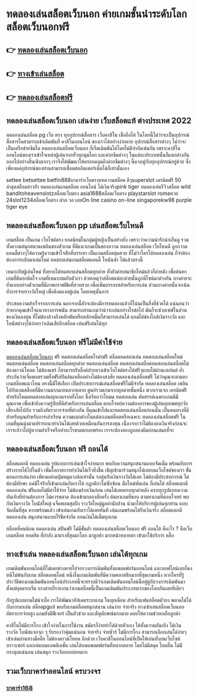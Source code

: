 # ทดลองเล่นสล็อตเว็บนอก ค่ายเกมชั้นนำระดับโลก สล็อตเว็บนอกฟรี

## 👉 [ทดลองเล่นสล็อตเว็บนอก](https://bit.ly/3fKDprD)
## 👉 [ทางเข้าเล่นสล็อต](https://bit.ly/3fKDprD)
## 👉 [ทดลองเล่นสล็อตฟรี](https://bit.ly/3fKDprD)

## ทดลองเล่นสล็อตเว็บนอก เล่นง่าย เว็บสล็อตแท้ ต่างประเทศ 2022

ทดลองเล่นสล็อต pg เว็บ ตรง ทุกอุปกรณ์สื่อสาร เว็บคาสิโน เชื่อถือได้ ในโลกนี้ไม่ว่าจะเป็นอุปกรณ์สื่อสารใดสามารถเข้าเดิมพันที่ คาสิโนออนไลน์ ของเราได้อย่างง่ายดาย อุปกรณ์สื่อสารต่างๆ ไม่ว่าจะเป็นเครือข่ายซิมใด ทดลองเล่นสล็อตเว็บนอก ก็เริ่มเดิมพันได้โดยไม่มีจำกัดเช่นกัน เพราะคาสิโนออนไลน์ของเราเข้าใจเหล่าผู้เล่นจากทั่วทุกมุมโลก และค่ายซิมต่างๆ ในแต่ละประเทศนั้นก็แตกต่างกันออกไปอย่างสิ้นเชิงมากๆ เราจึงได้พัฒนาให้ครอบคลุมถึงค่ายซิมต่างๆ นี้ควบคู่กับทุกอุปกรณ์อยู่ด้วย ซึ่งเพียงแค่อุปกรณ์ของท่านสามารถเชื่อมต่ออินเตอร์เน็ตได้ก็เท่านั้นเอง

settee betsettee betfin888บาคาร่าเว็บตรงบทความสล็อต ดีๆsuperslot เครดิตฟรี 50 ล่าสุดสล็อตสาวถ้ํา ทดลองเล่นเกมสล็อต ออนไลน์ ได้เงินจริงpink tiger ทดลองเล่นรีวิวสล็อต wild banditoheavenslotzสล็อตเว็บตรง asia1688สล็อตเว็บตรง playstarslot romaหวย 24slot1234สล็อตเว็บตรง ฝาก วอ เลทOn line casino on-line singaporekw98 purple tiger eye

## ทดลองเล่นสล็อตเว็บนอก pp เล่นสล็อตเว็บไหนดี

เกมสล็อต เป็นเกม เว็บไซต์ตรง ยอดนิยมในกลุ่มผู้หญิงเป็นอย่างยิ่ง เพราะว่าความน่ารักน่าเอ็นดู รวมทั้งความสนุกสนานเพลินของตัวเกม ที่มีแนวเกมเป็นของหวาน ทดลองเล่นสล็อต เว็บไหนดี ลูกกวาด แคนดี้ต่างๆให้ความรู้ความเข้าใจสึกที่บรรเทา เป็นเกมสล็อตสุดสวย ที่ไม่ว่าใครได้ทดลองเล่น ก็จำต้องต้องการกลับมาเล่นใหม่ ทดสอบเล่นเกมสล็อตแคนดี้ โบนันซ่า ได้แล้วตรงนี้

เหมาะกับผู้เล่นใหม่ ที่อยากได้ทดสอบเล่นสล็อตทุกค่าย ทั้งยังค่ายสมาชิกใหม่แล้วก็ค่ายดัง เพื่อค้นหาเกมที่ติดอกติดใจ เกมที่เหมาะสมกับตัวเรา ด้วยเหตุว่าสล็อตแต่ละค่ายนั้นถูกดีไซน์มาต่างกัน บางค่ายจะย้ำแบบอย่างตัวเกมที่มีภาพกราฟฟิคที่สวยสวย เพื่อเพิ่มอรรถรสสำหรับการเล่น ส่วนบางค่ายนั้นจะเน้นย้ำการจ่ายรางวัลใหญ่ เพื่อดึงมองกผู้เล่น โดยเหตุนั้นการ

ประสบความสำเร็จจากการเล่น นอกจากนี้ยังจะต้องมีการทดลองแล้วก็โน่นเป็นสิ่งที่ช่วยได้ แน่นอนว่าถ้าหากคุณเข้าใจแนวทางการพนัน สามารถอ่านเกมว่าน่าจะเล่นอย่างไรต่อไป มันก็จะช่วยเซฟในส่วนของเงินลงทุน ที่ไม่ต้องล้วงถึงหลักพันหรือหลักหมื่นก็สามารถเล่นได้ แถมได้ช่องใกล้เงินรางวัล และโบนัสต่างๆได้ง่ายกว่าเดิมเสียอีกสล็อต เล่นฟรีเล่นได้ทุก


## ทดลองเล่นสล็อตเว็บนอก ฟรีไม่มีค่าใช้จ่าย

[ทดลองเล่นสล็อตเว็บนอก](https://xn--m3cisqgb6aza1f7e6cq.com/) ฟรี ทดสอบเล่นสล็อตโรม่าฟรี สล็อตทดสอบเล่น ทดสอบเล่นสล็อตใหม่ ทดสอบเล่นสล็อต ทดสอบเล่นสล็อตทุกค่าย ทดสอบเล่นสล็อต ทดสอบเล่นสล็อตทดสอบเล่นสล็อตไม่ต้องดาวน์โหลด ไม่ต้องแชร์ ก็สามารถรับลิ้งค์ปากทางเข้าเว็บไซต์ตรงได้ฟรีๆแบบไม่ผ่านเอเย่นต์ ค้ำประกันว่าแจ็คพอตรวมทั้งฟรีสปินล้นเหลืออย่างไม่ต้องสงสัย ทดลองเล่นสล็อตฟรี ไม่ว่าคุณจะตามหาเกมสล็อตแนวไหน ตรงนี้มีให้เลือก
เปิดประสบการณ์เล่นสล็อตฟรีไม่มีจำกัด ทดลองเล่นสล็อต เพลินไปกับเกมสล็อตที่มีความมากมายหลากหลาย ศูนย์รวมเกมจากทุกค่ายชั้นหนึ่ง พวกเราแจก เครดิตฟรี สำหรับโหมดทดสอบเล่นทุกเกมจากทั้งโลก ซึ่งเรียกว่าโหมด ทดสอบเล่น คัดสรรค์เฉพาะเกมดีมีคุณภาพ เพื่อเข้าถึงความรู้สึกที่ดีสำหรับการเล่นสล็อต ตอบโจทย์ความต้องการของผู้เล่นทุกเพศทุกวัย เสี่ยงภัยไปกับ รวมถึงอัตราการจ่ายที่ต่างกัน ที่คุณเข้าไปและทดสอบเล่นสล็อตก่อนนั้น เป็นหนทางที่ดีสำหรับคุณสำหรับการเล่าเรียน ความแตกต่างในแต่ละเกมสล็อตหรือเฉพาะ ทดลองเล่นสล็อตฟรี ในเกมที่คุณมุ่งมาดปรารถนาทำเงินได้เลยด้วยเหมือนกันการลงทุน เนื่องจากว่าไม่ต้องลงเงินจริงก่อนจะเราจะก้าวไปสู่ความสำเร็จหรือทำอะไรขาดตกบกพร่อง เราจะต้องลองถูกลองผิดก่อนเสมอที่จะ


##  ทดลองเล่นสล็อตเว็บนอก ฟรี ถอนได้

สล็อตแตกดี ทดลองเล่น รูปแบบการเล่นเข้าใจง่ายมาก พบกับความสนุกสนานแบบจัดเต็ม พร้อมกับการสร้างรายได้ไปในตัว เพิ่มโอกาสการทำเงินได้เร็วยิ่งขึ้น เชิญเข้ามาร่วมสนุกได้เลยบนเว็บไซต์ของเรา ขั้นตอนการเล่นง่าย เพียงแค่กดปุ่มหมุนวงล้อเท่านั้น รอลุ้นรับเงินรางวัลได้เลย ไม่ต้องมีประสบการณ์ ไม่ต้องมีทักษะ แค่มีใจรักก็เข้ามาเล่นกับเราได้ กฎกติกาไม่ซับซ้อน มือใหม่หัดเล่น ก็เล่นได้ สล็อตแตกดี ทดลองเล่น ฟรีแบบไม่มีค่าใช้จ่าย ไม่ต้องฝากเงินก่อน เล่นได้เลยครบทุกค่ายดัง ครบทุกรูปแบบความบันเทิงที่ท่านต้องการ ไม่ควรพลาด ต้องเข้ามาลองสักครั้ง ค้นหาเกมที่ชอบ ตามหาเกมที่ตอบโจทย์ พบกับเงินรางวัล โบนัสใหญ่ แจ็คพอตสุดปัง รางวัลใหญ่มูลค่านับล้าน นำมาให้บริการผู้เล่นทุกท่าน แบบจัดเต็มที่สุด หากพร้อมแล้ว เข้าเล่นเกมกับเราได้เลยทันที เล่นเกมพร้อมได้รับเงินจริง สล็อตแตกดี ทดลองเล่น สนุกสนานแบบไร้ขีดจำกัด ถอนเงินได้เต็มทุกเกม

สล็อตที่คนนิยม ทดลองเล่น สปินฟรี ไม่มีขั้นต่ำ ทดลองเล่นสล็อตเว็บนอก ฟรี ถอนได้ คือะไร ? คือเว็บเกมสล็อต ยอดฮิต ที่กำลัง มาแรงที่สุดมาโลก มาลูกค้า มากหน้าหลายตา เข้ามาใช้บริการ คลิ๊ก


## ทางเข้าเล่น ทดลองเล่นสล็อตเว็บนอก เล่นได้ทุกเกม

เกมเดิมพันออนไลน์ที่ไม่เคยห่างหายไปจากวงการเดิมพันทั้งแพลตฟอร์มออนไลน์ และออฟไลน์เลยก็คงหนีไม่พ้นกับเกม สล็อตออนไลน์ หนึ่งในเกมเดิมพันที่มีความคลาสสิกมากที่สุดเกมหนึ่ง หากใครที่รู้ประวัติของเกมเดิมพันออนไลน์ประเภทนี้จะทราบดีว่าเกมเดิมพันออนไลน์นี้อยู่คู่กับวงการเดิมพันมาตั้งแต่ยุคแรกเริ่ม บางสายก็รายงานว่าเกมสล็อตนี้เป็นเกมเดิมพันประเภทแรกของโลกกันเลยทีเดียว

กับรูปแบบเกมไม่น่าเบื่อ เราได้พัฒนาอัปเดตระบบเกม ในทุกเดือน สำหรับแฟนสล็อตตัวยง พลาดไม่ได้ กับการมาเล่น สล็อตpgแท้ พบกับเกมสล็อตสนุกสนาน เล่นง่าย จ่ายจริง ทางเข้าเล่นสล็อตเว็บนอก อัตราการจ่ายสูง แถมยังมีฟีเจอร์ เป็นตัวช่วย และสัญลักษณ์มากมาย คอยให้ความช่วยเหลือลูกค้า

คาสิโนไม่มีการโกง เข้าใจง่ายในการใช้งาน สมัครก็ง่ายทำได้ด้วยตัวเอง ได้ทั้งความบันเทิง ได้เงินรางวัล โบนัสแจกจุก ๆ รับรองว่าคุ้มแน่นอน จ่ายจริง จ่ายชัวร์ ไม่มีการโกง สามารถเลือกเล่นได้ง่ายๆ เข้าเล่นผ่านทางมือถือ ไม่ต้องดาวน์โหลด อีกด้วย เว็บคาสิโนออนไลน์ที่เปิดให้เล่นทั้งบนเว็บไซต์บราวเซอร์ และเล่นบนแอพลิเคชั่น เล่นได้บนแพลตฟอร์มที่หลากหลาย โดยไม่มีสดุด ไหลลื่น ไม่มีกระตุกแน่นอน เล่นสนุก รางวัลออกบ่อยมาก


## รวมเว็บบาคาร่าออนไลน์ ครบวงจร

### [บาคาร่า168](https://atom.io/themes/%E0%B8%9A%E0%B8%B2%E0%B8%84%E0%B8%B2%E0%B8%A3%E0%B9%88%E0%B8%B2168%20%E0%B8%AA%E0%B8%A1%E0%B8%B1%E0%B8%84%E0%B8%A3%E0%B8%9A%E0%B8%B2%E0%B8%84%E0%B8%B2%E0%B8%A3%E0%B9%88%E0%B8%B2%E0%B8%9F%E0%B8%A3%E0%B8%B5)
